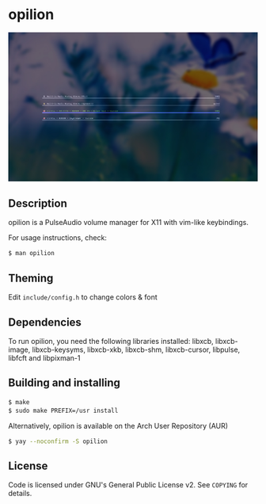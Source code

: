 # opilion

![opilion running on i3](extra/screenshot.jpg)

## Description

opilion is a PulseAudio volume manager for X11 with vim-like keybindings.

For usage instructions, check:

```sh
$ man opilion
```

## Theming

Edit `include/config.h` to change colors & font

## Dependencies

To run opilion, you need the following libraries installed: libxcb, libxcb-image, libxcb-keysyms, libxcb-xkb, libxcb-shm, libxcb-cursor, libpulse, libfcft and libpixman-1

## Building and installing

```sh
$ make
$ sudo make PREFIX=/usr install
```

Alternatively, opilion is available on the Arch User Repository (AUR)

```sh
$ yay --noconfirm -S opilion
```

## License

Code is licensed under GNU's General Public License v2. See `COPYING` for details.
